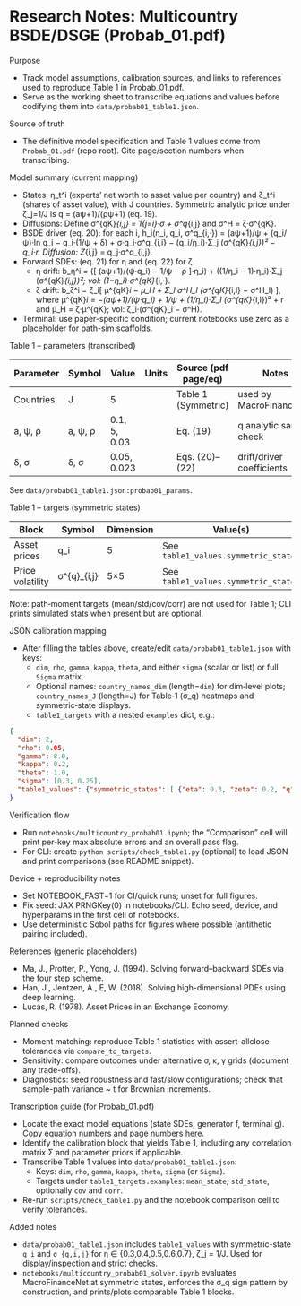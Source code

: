 # Research Notes: Multicountry BSDE/DSGE (Probab_01.pdf)

Purpose

- Track model assumptions, calibration sources, and links to references used to reproduce Table 1 in Probab_01.pdf.
- Serve as the working sheet to transcribe equations and values before codifying them into `data/probab01_table1.json`.

Source of truth

- The definitive model specification and Table 1 values come from `Probab_01.pdf` (repo root). Cite page/section numbers when transcribing.

Model summary (current mapping)

- States: η_t^i (experts’ net worth to asset value per country) and ζ_t^i (shares of asset value), with J countries. Symmetric analytic price under ζ_j=1/J is q = (aψ+1)/(ρψ+1) (eq. 19).
- Diffusions: Define σ^{qK}_{i,j} = 1{j=i}·σ + σ^q_{i,j} and σ^H = ζ·σ^{qK}.
- BSDE driver (eq. 20): for each i,
  h_i(η_i, q_i, σ^q_{i,·}) = (aψ+1)/ψ + (q_i/ψ)·ln q_i − q_i·(1/ψ + δ) + σ·q_i·σ^q_{i,i} − (q_i/η_i)·Σ_j (σ^{qK}_{i,j})² − q_i·r.
  Diffusion: Z_{i,j} = q_j·σ^q_{i,j}.
- Forward SDEs: (eq. 21) for η and (eq. 22) for ζ.
  - η drift: b_η^i = ([ (aψ+1)/(ψ·q_i) − 1/ψ − ρ ]·η_i) + ((1/η_i − 1)·η_i)·Σ_j (σ^{qK}_{i,j})²; vol: (1−η_i)·σ^{qK}_{i,·}.
  - ζ drift: b_ζ^i = ζ_i[ μ^{qK}_i − μ_H + Σ_l σ^H_l (σ^{qK}_{i,l} − σ^H_l) ], where μ^{qK}_i = −(aψ+1)/(ψ·q_i) + 1/ψ + (1/η_i)·Σ_l (σ^{qK}_{i,l})² + r and μ_H = ζ·μ^{qK}; vol: ζ_i·(σ^{qK}_i − σ^H).
- Terminal: use paper-specific condition; current notebooks use zero as a placeholder for path-sim scaffolds.

Table 1 – parameters (transcribed)

| Parameter | Symbol | Value | Units | Source (pdf page/eq) | Notes |
|-----------|--------|-------|-------|-----------------------|-------|
| Countries | J      | 5     |       | Table 1 (Symmetric)   | used by MacroFinanceNet |
| a, ψ, ρ   | a, ψ, ρ| 0.1, 5, 0.03 | | Eq. (19)              | q analytic sanity check |
| δ, σ      | δ, σ   | 0.05, 0.023 | | Eqs. (20)–(22)       | drift/driver coefficients |

See `data/probab01_table1.json:probab01_params`.

Table 1 – targets (symmetric states)

| Block            | Symbol     | Dimension | Value(s)                               | Source |
|------------------|------------|-----------|----------------------------------------|--------|
| Asset prices     | q_i        | 5         | See `table1_values.symmetric_states`   | Table 1 |
| Price volatility | σ^{q}_{i,j}| 5×5       | See `table1_values.symmetric_states`   | Table 1 |

Note: path‑moment targets (mean/std/cov/corr) are not used for Table 1; CLI prints simulated stats when present but are optional.

JSON calibration mapping

- After filling the tables above, create/edit `data/probab01_table1.json` with keys:
  - `dim`, `rho`, `gamma`, `kappa`, `theta`, and either `sigma` (scalar or list) or full `Sigma` matrix.
  - Optional names: `country_names_dim` (length=`dim`) for dim‑level plots; `country_names_J` (length=J) for Table‑1 (σ_q) heatmaps and symmetric‑state displays.
  - `table1_targets` with a nested `examples` dict, e.g.:

```json
{
  "dim": 2,
  "rho": 0.05,
  "gamma": 8.0,
  "kappa": 0.2,
  "theta": 1.0,
  "sigma": [0.3, 0.25],
  "table1_values": {"symmetric_states": [ {"eta": 0.3, "zeta": 0.2, "q": [...], "sigma_q": [[...],...]} , ... ]}
}
```

Verification flow

- Run `notebooks/multicountry_probab01.ipynb`; the “Comparison” cell will print per-key max absolute errors and an overall pass flag.
- For CLI: create `python scripts/check_table1.py` (optional) to load JSON and print comparisons (see README snippet).

Device + reproducibility notes

- Set NOTEBOOK_FAST=1 for CI/quick runs; unset for full figures.
- Fix seed: JAX PRNGKey(0) in notebooks/CLI. Echo seed, device, and hyperparams in the first cell of notebooks.
- Use deterministic Sobol paths for figures where possible (antithetic pairing included).

References (generic placeholders)

- Ma, J., Protter, P., Yong, J. (1994). Solving forward–backward SDEs via the four step scheme.
- Han, J., Jentzen, A., E, W. (2018). Solving high-dimensional PDEs using deep learning.
- Lucas, R. (1978). Asset Prices in an Exchange Economy.

Planned checks

- Moment matching: reproduce Table 1 statistics with assert-allclose tolerances via `compare_to_targets`.
- Sensitivity: compare outcomes under alternative σ, κ, γ grids (document any trade-offs).
- Diagnostics: seed robustness and fast/slow configurations; check that sample-path variance ~ t for Brownian increments.

Transcription guide (for Probab_01.pdf)

- Locate the exact model equations (state SDEs, generator f, terminal g). Copy equation numbers and page numbers here.
- Identify the calibration block that yields Table 1, including any correlation matrix Σ and parameter priors if applicable.
- Transcribe Table 1 values into `data/probab01_table1.json`:
  - Keys: `dim`, `rho`, `gamma`, `kappa`, `theta`, `sigma` (or `Sigma`).
  - Targets under `table1_targets.examples`: `mean_state`, `std_state`, optionally `cov` and `corr`.
- Re-run `scripts/check_table1.py` and the notebook comparison cell to verify tolerances.

Added notes

- `data/probab01_table1.json` includes `table1_values` with symmetric-state `q_i` and `σ_{q,i,j}` for η ∈ {0.3,0.4,0.5,0.6,0.7}, ζ_j = 1/J. Used for display/inspection and strict checks.
- `notebooks/multicountry_probab01_solver.ipynb` evaluates MacroFinanceNet at symmetric states, enforces the σ_q sign pattern by construction, and prints/plots comparable Table 1 blocks.

